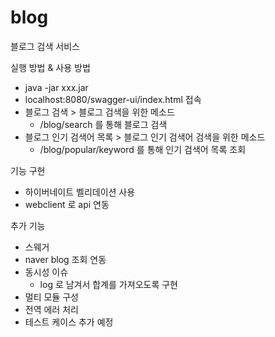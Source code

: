 # blog
블로그 검색 서비스

실행 방법 & 사용 방법
- java -jar xxx.jar
- localhost:8080/swagger-ui/index.html 접속
- 블로그 검색 > 블로그 검색을 위한 메소드
  - /blog/search 를 통해 블로그 검색
- 블로그 인기 검색어 목록 > 블로그 인기 검색어 검색을 위한 메소드
  - /blog/popular/keyword 를 통해 인기 검색어 목록 조회

기능 구현
- 하이버네이트 벨리데이션 사용
- webclient 로 api 연동

추가 기능
- 스웨거
- naver blog 조회 연동
- 동시성 이슈 
  - log 로 남겨서 합계를 가져오도록 구현
- 멀티 모듈 구성
- 전역 에러 처리
- 테스트 케이스 추가 예정
